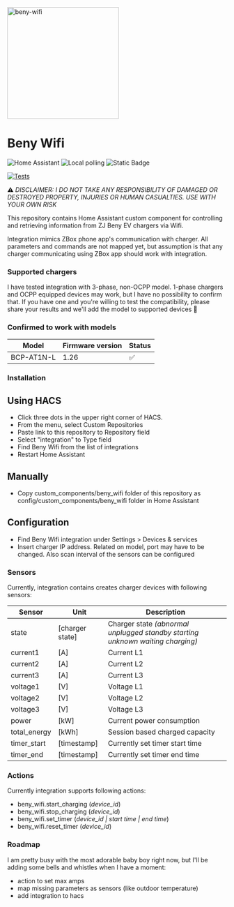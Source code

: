 <div align="left">
    <img alt="beny-wifi" height="256px" src="https://github.com/Jarauvi/beny-wifi/blob/main/images/logo.png?raw=true">
</div>

# Beny Wifi

<div align="left">
    <img alt="Home Assistant" src="https://img.shields.io/badge/home%20assistant-%2341BDF5.svg"/>
    <img alt="Local polling" src="https://img.shields.io/badge/IOT_class-Local_polling-blue">
    <img alt="Static Badge" src="https://img.shields.io/badge/License-GPL_3.0-green">
</div>

[![Tests](https://github.com/Jarauvi/beny_wifi/actions/workflows/ci.yml/badge.svg?branch=main)](https://github.com/Jarauvi/beny_wifi/actions/workflows/ci.yml)

:warning: *DISCLAIMER: I DO NOT TAKE ANY RESPONSIBILITY OF DAMAGED OR DESTROYED PROPERTY, INJURIES OR HUMAN CASUALTIES. USE WITH YOUR OWN RISK*

This repository contains Home Assistant custom component for controlling and retrieving information from ZJ Beny EV chargers via Wifi. 

Integration mimics ZBox phone app's communication with charger. All parameters and commands are not mapped yet, but assumption is that any charger communicating using ZBox app should work with integration.

### Supported chargers

I have tested integration with 3-phase, non-OCPP model. 1-phase chargers and OCPP equipped devices may work, but I have no possibility to confirm that. If you have one and you're willing to test the compatibility, please share your results and we'll add the model to supported devices :pray: 

### Confirmed to work with models

| Model              | Firmware version |       Status      |
| ------------------ | ---------------- | ----------------- |
| BCP-AT1N-L         | 1.26             |:white_check_mark: |

### Installation

## Using HACS
- Click three dots in the upper right corner of HACS.
- From the menu, select Custom Repositories
- Paste link to this repository to Repository field
- Select "integration" to Type field
- Find Beny Wifi from the list of integrations
- Restart Home Assistant

## Manually
- Copy custom_components/beny_wifi folder of this repository as config/custom_components/beny_wifi folder in Home Assistant

## Configuration
- Find Beny Wifi integration under Settings > Devices & services
- Insert charger IP address. Related on model, port may have to be changed. Also scan interval of the sensors can be configured

### Sensors

Currently, integration contains creates charger devices with following sensors:

| Sensor             | Unit            | Description                                                                   |
| ------------------ | --------------- | ----------------------------------------------------------------------------- |
| state              | [charger state] | Charger state *(abnormal unplugged standby starting unknown waiting charging)*|
| current1           | [A]             | Current L1                                                                    |
| current2           | [A]             | Current L2                                                                    |
| current3           | [A]             | Current L3                                                                    |
| voltage1           | [V]             | Voltage L1                                                                    |
| voltage2           | [V]             | Voltage L2                                                                    |
| voltage3           | [V]             | Voltage L3                                                                    |
| power              | [kW]            | Current power consumption                                                     |
| total_energy       | [kWh]           | Session based charged capacity                                                |
| timer_start        | [timestamp]     | Currently set timer start time                                                |
| timer_end          | [timestamp]     | Currently set timer end time                                                  |

### Actions

Currently integration supports following actions:
- beny_wifi.start_charging (*device_id*)
- beny_wifi.stop_charging (*device_id*)
- beny_wifi.set_timer (*device_id | start time | end time*)
- beny_wifi.reset_timer (*device_id*)

### Roadmap

I am pretty busy with the most adorable baby boy right now, but I'll be adding some bells and whistles when I have a moment:
- action to set max amps
- map missing parameters as sensors (like outdoor temperature)
- add integration to hacs
